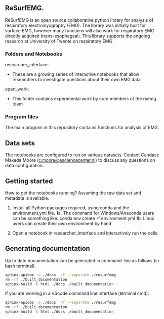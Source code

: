## ReSurfEMG. 

ReSurfEMG is an open source collaborative python library for analysis of respiratory electromyography (EMG). The library was initially built for surface EMG, however many functions will also work for respiratory EMG directly acquired (trans-esophageal). This library supports the ongoing research at University of Twente on respiratory EMG.   


### Folders and Notebooks


researcher_interface:
- These are a growing series of interactive notebooks that allow researchers to investigate questions about their own EMG data

open_work:
- This folder contains experimental work by core members of the rsemg team


### Program files

The main program in this repository contains functions for analysis of EMG.


## Data sets

The notebooks are configured to run on various datasets.
Contact Candace Makeda Moore (c.moore@esciencecenter.nl) to discuss any questions on data configuration. 

## Getting started

How to get the notebooks running? Assuming the raw data set and metadata is available.

1. Install all Python packages required, using conda and the environment.yml file.
1a. The command for Windows/Anaconda users can be something like: conda env create -f environment.yml
1b. Linux users can create their own environment by hand

2. Open a notebook in researcher_interface and interactively run the cells.

## Generating documentation
Up to date documentation can be generated in command-line as follows (in bash terminal):

``` sh
sphinx-apidoc -o ./docs  -f --separate ./resurfemg 
rm -rf ./built_documentation
sphinx-build -b html ./docs ./built_documentation
```

If you are working in a VScode command line interface (terminal cmd):

``` sh
sphinx-apidoc -o ./docs  -f --separate ./resurfemg 
rm -rf ./built_documentation
sphinx-build -b html ./docs ./built_documentation
```



<!--
**ReSurfEMG/ReSurfEMG** is a ✨ _special_ ✨ repository because its `README.md` (this file) appears on your GitHub profile.

Here are some ideas to get you started:

- 🔭 I’m currently working on ...
- 🌱 I’m currently learning ...
- 👯 I’m looking to collaborate on ...
- 🤔 I’m looking for help with ...
- 💬 Ask me about ...
- 📫 How to reach me: ...
- 😄 Pronouns: ...
- ⚡ Fun fact: ...
-->
